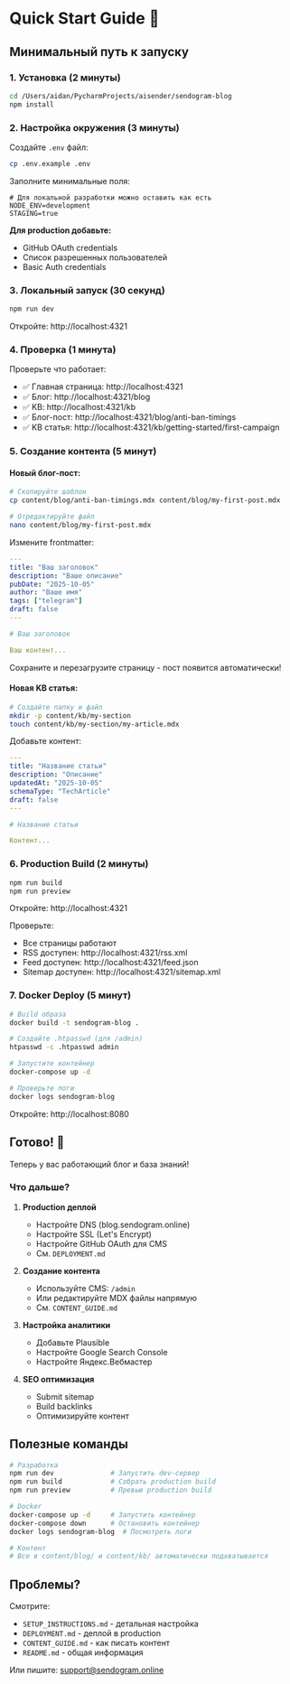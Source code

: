 # Quick Start Guide 🚀

## Минимальный путь к запуску

### 1. Установка (2 минуты)

```bash
cd /Users/aidan/PycharmProjects/aisender/sendogram-blog
npm install
```

### 2. Настройка окружения (3 минуты)

Создайте `.env` файл:

```bash
cp .env.example .env
```

Заполните минимальные поля:

```env
# Для локальной разработки можно оставить как есть
NODE_ENV=development
STAGING=true
```

**Для production добавьте:**
- GitHub OAuth credentials
- Список разрешенных пользователей
- Basic Auth credentials

### 3. Локальный запуск (30 секунд)

```bash
npm run dev
```

Откройте: http://localhost:4321

### 4. Проверка (1 минута)

Проверьте что работает:

- ✅ Главная страница: http://localhost:4321
- ✅ Блог: http://localhost:4321/blog
- ✅ KB: http://localhost:4321/kb
- ✅ Блог-пост: http://localhost:4321/blog/anti-ban-timings
- ✅ KB статья: http://localhost:4321/kb/getting-started/first-campaign

### 5. Создание контента (5 минут)

#### Новый блог-пост:

```bash
# Скопируйте шаблон
cp content/blog/anti-ban-timings.mdx content/blog/my-first-post.mdx

# Отредактируйте файл
nano content/blog/my-first-post.mdx
```

Измените frontmatter:

```yaml
---
title: "Ваш заголовок"
description: "Ваше описание"
pubDate: "2025-10-05"
author: "Ваше имя"
tags: ["telegram"]
draft: false
---

# Ваш заголовок

Ваш контент...
```

Сохраните и перезагрузите страницу - пост появится автоматически!

#### Новая KB статья:

```bash
# Создайте папку и файл
mkdir -p content/kb/my-section
touch content/kb/my-section/my-article.mdx
```

Добавьте контент:

```yaml
---
title: "Название статьи"
description: "Описание"
updatedAt: "2025-10-05"
schemaType: "TechArticle"
draft: false
---

# Название статьи

Контент...
```

### 6. Production Build (2 минуты)

```bash
npm run build
npm run preview
```

Откройте: http://localhost:4321

Проверьте:
- Все страницы работают
- RSS доступен: http://localhost:4321/rss.xml
- Feed доступен: http://localhost:4321/feed.json
- Sitemap доступен: http://localhost:4321/sitemap.xml

### 7. Docker Deploy (5 минут)

```bash
# Build образа
docker build -t sendogram-blog .

# Создайте .htpasswd (для /admin)
htpasswd -c .htpasswd admin

# Запустите контейнер
docker-compose up -d

# Проверьте логи
docker logs sendogram-blog
```

Откройте: http://localhost:8080

## Готово! 🎉

Теперь у вас работающий блог и база знаний!

### Что дальше?

1. **Production деплой**
   - Настройте DNS (blog.sendogram.online)
   - Настройте SSL (Let's Encrypt)
   - Настройте GitHub OAuth для CMS
   - См. `DEPLOYMENT.md`

2. **Создание контента**
   - Используйте CMS: `/admin`
   - Или редактируйте MDX файлы напрямую
   - См. `CONTENT_GUIDE.md`

3. **Настройка аналитики**
   - Добавьте Plausible
   - Настройте Google Search Console
   - Настройте Яндекс.Вебмастер

4. **SEO оптимизация**
   - Submit sitemap
   - Build backlinks
   - Оптимизируйте контент

## Полезные команды

```bash
# Разработка
npm run dev              # Запустить dev-сервер
npm run build            # Собрать production build
npm run preview          # Превью production build

# Docker
docker-compose up -d     # Запустить контейнер
docker-compose down      # Остановить контейнер
docker logs sendogram-blog  # Посмотреть логи

# Контент
# Все в content/blog/ и content/kb/ автоматически подхватывается
```

## Проблемы?

Смотрите:
- `SETUP_INSTRUCTIONS.md` - детальная настройка
- `DEPLOYMENT.md` - деплой в production
- `CONTENT_GUIDE.md` - как писать контент
- `README.md` - общая информация

Или пишите: support@sendogram.online
